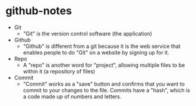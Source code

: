 # github-notes
* Git
  * "Git" is the version control software (the application)
* Github
  * "Github" is different from a git because it is the web service that enables people to do "Git" on a website by signing up for it. 
* Repo
  * A "repo" is another word for "project", allowing multiple files to be within it (a repository of files)
* Commit
  * "Commit" works as a "save" button and confirms that you want to commit to your changes to the file. Commits have a "hash", which is a code made up of numbers and letters.
